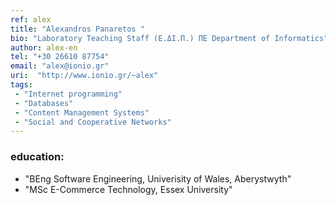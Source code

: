 ```yaml
---
ref: alex
title: "Alexandros Panaretos "
bio: "Laboratory Teaching Staff (Ε.ΔΙ.Π.) ΠΕ Department of Informatics"
author: alex-en
tel: "+30 26610 87754"
email: "alex@ionio.gr"
uri:  "http://www.ionio.gr/~alex"
tags:
 - "Internet programming"
 - "Databases"
 - "Content Management Systems"
 - "Social and Cooperative Networks"
---
```


### education:
  - "BEng Software Engineering, Univerisity of Wales, Aberystwyth"
  - "MSc E-Commerce Technology, Essex University"
